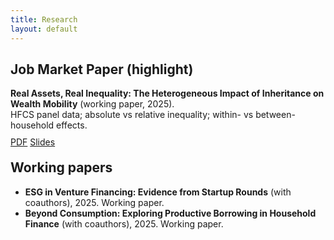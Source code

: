 ```yaml
---
title: Research
layout: default
---
```


<section id="jmp" style="margin-top:22px;">
<h2>Job Market Paper (highlight)</h2>
<div class="card">
<strong>Real Assets, Real Inequality: The Heterogeneous Impact of Inheritance on Wealth Mobility</strong> (working paper, 2025). 
<div class="meta">HFCS panel data; absolute vs relative inequality; within- vs between-household effects.</div>
<p style="margin-top:10px;">
  <a class="btn" href="{{ '/assets/JMP_Ferraro.pdf' | relative_url }}">PDF</a>
  <a class="btn" href="{{ '/assets/JMP_Ferraro_slides.pdf' | relative_url }}">Slides</a>
</p>
</div>
</section>

<h2 style="margin-top:20px;">Working papers</h2>
<div class="card">
<ul class="plain">
  <li class="item"><strong>ESG in Venture Financing: Evidence from Startup Rounds</strong> (with coauthors), 2025. <span class="meta">Working paper.</span></li>
  <li class="item"><strong>Beyond Consumption: Exploring Productive Borrowing in Household Finance</strong> (with coauthors), 2025. <span class="meta">Working paper.</span></li>
  <!-- Add more items as needed -->
</ul>
</div>
</section>

